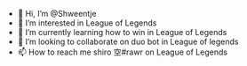 - 👋 Hi, I’m @Shweentje
- 👀 I’m interested in League of Legends
- 🌱 I’m currently learning how to  win in League of Legends
- 💞️ I’m looking to collaborate on duo bot in League of legends
- 📫 How to reach me shiro 空#rawr on League of Legends

<!---
Shweentje/Shweentje is a ✨ special ✨ repository because its `README.md` (this file) appears on your GitHub profile.
You can click the Preview link to take a look at your changes.
--->
